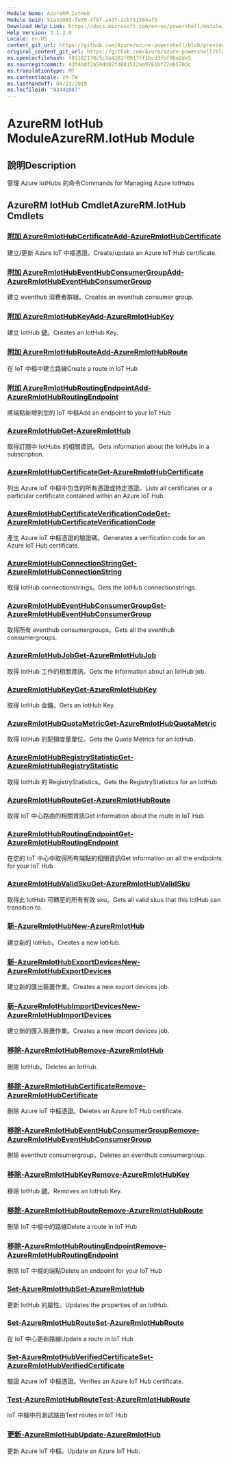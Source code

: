 ```yaml
---
Module Name: AzureRM.IotHub
Module Guid: 51a3a993-fe39-4f8f-a437-2cb751584af5
Download Help Link: https://docs.microsoft.com/en-us/powershell/module/azurerm.iothub
Help Version: 3.1.2.0
Locale: en-US
content_git_url: https://github.com/Azure/azure-powershell/blob/preview/src/ResourceManager/IotHub/Commands.IotHub/help/AzureRM.IotHub.md
original_content_git_url: https://github.com/Azure/azure-powershell/blob/preview/src/ResourceManager/IotHub/Commands.IotHub/help/AzureRM.IotHub.md
ms.openlocfilehash: f81182178c5c3a4282f0917ff1bcd3fbf90a2de5
ms.sourcegitcommit: 43f4bdf2a59dd82fd881512aa9761bf72eb5703c
ms.translationtype: MT
ms.contentlocale: zh-TW
ms.lasthandoff: 04/23/2019
ms.locfileid: "93441987"
---
```

# <span data-ttu-id="03180-101">AzureRM IotHub Module</span><span class="sxs-lookup"><span data-stu-id="03180-101">AzureRM.IotHub Module</span></span>
## <span data-ttu-id="03180-102">說明</span><span class="sxs-lookup"><span data-stu-id="03180-102">Description</span></span>
<span data-ttu-id="03180-103">管理 Azure IotHubs 的命令</span><span class="sxs-lookup"><span data-stu-id="03180-103">Commands for Managing Azure IotHubs</span></span>

## <span data-ttu-id="03180-104">AzureRM IotHub Cmdlet</span><span class="sxs-lookup"><span data-stu-id="03180-104">AzureRM.IotHub Cmdlets</span></span>
### [<span data-ttu-id="03180-105">附加 AzureRmIotHubCertificate</span><span class="sxs-lookup"><span data-stu-id="03180-105">Add-AzureRmIotHubCertificate</span></span>](Add-AzureRmIotHubCertificate.md)
<span data-ttu-id="03180-106">建立/更新 Azure IoT 中樞憑證。</span><span class="sxs-lookup"><span data-stu-id="03180-106">Create/update an Azure IoT Hub certificate.</span></span>

### [<span data-ttu-id="03180-107">附加 AzureRmIotHubEventHubConsumerGroup</span><span class="sxs-lookup"><span data-stu-id="03180-107">Add-AzureRmIotHubEventHubConsumerGroup</span></span>](Add-AzureRmIotHubEventHubConsumerGroup.md)
<span data-ttu-id="03180-108">建立 eventhub 消費者群組。</span><span class="sxs-lookup"><span data-stu-id="03180-108">Creates an eventhub consumer group.</span></span>

### [<span data-ttu-id="03180-109">附加 AzureRmIotHubKey</span><span class="sxs-lookup"><span data-stu-id="03180-109">Add-AzureRmIotHubKey</span></span>](Add-AzureRmIotHubKey.md)
<span data-ttu-id="03180-110">建立 IotHub 鍵。</span><span class="sxs-lookup"><span data-stu-id="03180-110">Creates an IotHub Key.</span></span>

### [<span data-ttu-id="03180-111">附加 AzureRmIotHubRoute</span><span class="sxs-lookup"><span data-stu-id="03180-111">Add-AzureRmIotHubRoute</span></span>](Add-AzureRmIotHubRoute.md)
<span data-ttu-id="03180-112">在 IoT 中樞中建立路線</span><span class="sxs-lookup"><span data-stu-id="03180-112">Create a route in IoT Hub</span></span>

### [<span data-ttu-id="03180-113">附加 AzureRmIotHubRoutingEndpoint</span><span class="sxs-lookup"><span data-stu-id="03180-113">Add-AzureRmIotHubRoutingEndpoint</span></span>](Add-AzureRmIotHubRoutingEndpoint.md)
<span data-ttu-id="03180-114">將端點新增到您的 IoT 中樞</span><span class="sxs-lookup"><span data-stu-id="03180-114">Add an endpoint to your IoT Hub</span></span>

### [<span data-ttu-id="03180-115">AzureRmIotHub</span><span class="sxs-lookup"><span data-stu-id="03180-115">Get-AzureRmIotHub</span></span>](Get-AzureRmIotHub.md)
<span data-ttu-id="03180-116">取得訂閱中 IotHubs 的相關資訊。</span><span class="sxs-lookup"><span data-stu-id="03180-116">Gets information about the IotHubs in a subscription.</span></span>

### [<span data-ttu-id="03180-117">AzureRmIotHubCertificate</span><span class="sxs-lookup"><span data-stu-id="03180-117">Get-AzureRmIotHubCertificate</span></span>](Get-AzureRmIotHubCertificate.md)
<span data-ttu-id="03180-118">列出 Azure IoT 中樞中包含的所有憑證或特定憑證。</span><span class="sxs-lookup"><span data-stu-id="03180-118">Lists all certificates or a particular certificate contained within an Azure IoT Hub.</span></span> 

### [<span data-ttu-id="03180-119">AzureRmIotHubCertificateVerificationCode</span><span class="sxs-lookup"><span data-stu-id="03180-119">Get-AzureRmIotHubCertificateVerificationCode</span></span>](Get-AzureRmIotHubCertificateVerificationCode.md)
<span data-ttu-id="03180-120">產生 Azure IoT 中樞憑證的驗證碼。</span><span class="sxs-lookup"><span data-stu-id="03180-120">Generates a verification code for an Azure IoT Hub certificate.</span></span> 

### [<span data-ttu-id="03180-121">AzureRmIotHubConnectionString</span><span class="sxs-lookup"><span data-stu-id="03180-121">Get-AzureRmIotHubConnectionString</span></span>](Get-AzureRmIotHubConnectionString.md)
<span data-ttu-id="03180-122">取得 IotHub connectionstrings。</span><span class="sxs-lookup"><span data-stu-id="03180-122">Gets the IotHub connectionstrings.</span></span>

### [<span data-ttu-id="03180-123">AzureRmIotHubEventHubConsumerGroup</span><span class="sxs-lookup"><span data-stu-id="03180-123">Get-AzureRmIotHubEventHubConsumerGroup</span></span>](Get-AzureRmIotHubEventHubConsumerGroup.md)
<span data-ttu-id="03180-124">取得所有 eventhub consumergroups。</span><span class="sxs-lookup"><span data-stu-id="03180-124">Gets all the eventhub consumergroups.</span></span>

### [<span data-ttu-id="03180-125">AzureRmIotHubJob</span><span class="sxs-lookup"><span data-stu-id="03180-125">Get-AzureRmIotHubJob</span></span>](Get-AzureRmIotHubJob.md)
<span data-ttu-id="03180-126">取得 IotHub 工作的相關資訊。</span><span class="sxs-lookup"><span data-stu-id="03180-126">Gets the information about an IotHub job.</span></span>

### [<span data-ttu-id="03180-127">AzureRmIotHubKey</span><span class="sxs-lookup"><span data-stu-id="03180-127">Get-AzureRmIotHubKey</span></span>](Get-AzureRmIotHubKey.md)
<span data-ttu-id="03180-128">取得 IotHub 金鑰。</span><span class="sxs-lookup"><span data-stu-id="03180-128">Gets an IotHub Key.</span></span>

### [<span data-ttu-id="03180-129">AzureRmIotHubQuotaMetric</span><span class="sxs-lookup"><span data-stu-id="03180-129">Get-AzureRmIotHubQuotaMetric</span></span>](Get-AzureRmIotHubQuotaMetric.md)
<span data-ttu-id="03180-130">取得 IotHub 的配額度量單位。</span><span class="sxs-lookup"><span data-stu-id="03180-130">Gets the Quota Metrics for an IotHub.</span></span>

### [<span data-ttu-id="03180-131">AzureRmIotHubRegistryStatistic</span><span class="sxs-lookup"><span data-stu-id="03180-131">Get-AzureRmIotHubRegistryStatistic</span></span>](Get-AzureRmIotHubRegistryStatistic.md)
<span data-ttu-id="03180-132">取得 IotHub 的 RegistryStatistics。</span><span class="sxs-lookup"><span data-stu-id="03180-132">Gets the RegistryStatistics for an IotHub.</span></span>

### [<span data-ttu-id="03180-133">AzureRmIotHubRoute</span><span class="sxs-lookup"><span data-stu-id="03180-133">Get-AzureRmIotHubRoute</span></span>](Get-AzureRmIotHubRoute.md)
<span data-ttu-id="03180-134">取得 IoT 中心路由的相關資訊</span><span class="sxs-lookup"><span data-stu-id="03180-134">Get information about the route in IoT Hub</span></span>

### [<span data-ttu-id="03180-135">AzureRmIotHubRoutingEndpoint</span><span class="sxs-lookup"><span data-stu-id="03180-135">Get-AzureRmIotHubRoutingEndpoint</span></span>](Get-AzureRmIotHubRoutingEndpoint.md)
<span data-ttu-id="03180-136">在您的 IoT 中心中取得所有端點的相關資訊</span><span class="sxs-lookup"><span data-stu-id="03180-136">Get information on all the endpoints for your IoT Hub</span></span>

### [<span data-ttu-id="03180-137">AzureRmIotHubValidSku</span><span class="sxs-lookup"><span data-stu-id="03180-137">Get-AzureRmIotHubValidSku</span></span>](Get-AzureRmIotHubValidSku.md)
<span data-ttu-id="03180-138">取得此 IotHub 可轉至的所有有效 sku。</span><span class="sxs-lookup"><span data-stu-id="03180-138">Gets all valid skus that this IotHub can transition to.</span></span>

### [<span data-ttu-id="03180-139">新-AzureRmIotHub</span><span class="sxs-lookup"><span data-stu-id="03180-139">New-AzureRmIotHub</span></span>](New-AzureRmIotHub.md)
<span data-ttu-id="03180-140">建立新的 IotHub。</span><span class="sxs-lookup"><span data-stu-id="03180-140">Creates a new IotHub.</span></span>

### [<span data-ttu-id="03180-141">新-AzureRmIotHubExportDevices</span><span class="sxs-lookup"><span data-stu-id="03180-141">New-AzureRmIotHubExportDevices</span></span>](New-AzureRmIotHubExportDevices.md)
<span data-ttu-id="03180-142">建立新的匯出裝置作業。</span><span class="sxs-lookup"><span data-stu-id="03180-142">Creates a new export devices job.</span></span>

### [<span data-ttu-id="03180-143">新-AzureRmIotHubImportDevices</span><span class="sxs-lookup"><span data-stu-id="03180-143">New-AzureRmIotHubImportDevices</span></span>](New-AzureRmIotHubImportDevices.md)
<span data-ttu-id="03180-144">建立新的匯入裝置作業。</span><span class="sxs-lookup"><span data-stu-id="03180-144">Creates a new import devices job.</span></span>

### [<span data-ttu-id="03180-145">移除-AzureRmIotHub</span><span class="sxs-lookup"><span data-stu-id="03180-145">Remove-AzureRmIotHub</span></span>](Remove-AzureRmIotHub.md)
<span data-ttu-id="03180-146">刪除 IotHub。</span><span class="sxs-lookup"><span data-stu-id="03180-146">Deletes an IotHub.</span></span>

### [<span data-ttu-id="03180-147">移除-AzureRmIotHubCertificate</span><span class="sxs-lookup"><span data-stu-id="03180-147">Remove-AzureRmIotHubCertificate</span></span>](Remove-AzureRmIotHubCertificate.md)
<span data-ttu-id="03180-148">刪除 Azure IoT 中樞憑證。</span><span class="sxs-lookup"><span data-stu-id="03180-148">Deletes an Azure IoT Hub certificate.</span></span>

### [<span data-ttu-id="03180-149">移除-AzureRmIotHubEventHubConsumerGroup</span><span class="sxs-lookup"><span data-stu-id="03180-149">Remove-AzureRmIotHubEventHubConsumerGroup</span></span>](Remove-AzureRmIotHubEventHubConsumerGroup.md)
<span data-ttu-id="03180-150">刪除 eventhub consumergroup。</span><span class="sxs-lookup"><span data-stu-id="03180-150">Deletes an eventhub consumergroup.</span></span>

### [<span data-ttu-id="03180-151">移除-AzureRmIotHubKey</span><span class="sxs-lookup"><span data-stu-id="03180-151">Remove-AzureRmIotHubKey</span></span>](Remove-AzureRmIotHubKey.md)
<span data-ttu-id="03180-152">移除 IotHub 鍵。</span><span class="sxs-lookup"><span data-stu-id="03180-152">Removes an IotHub Key.</span></span>

### [<span data-ttu-id="03180-153">移除-AzureRmIotHubRoute</span><span class="sxs-lookup"><span data-stu-id="03180-153">Remove-AzureRmIotHubRoute</span></span>](Remove-AzureRmIotHubRoute.md)
<span data-ttu-id="03180-154">刪除 IoT 中樞中的路線</span><span class="sxs-lookup"><span data-stu-id="03180-154">Delete a route in IoT Hub</span></span>

### [<span data-ttu-id="03180-155">移除-AzureRmIotHubRoutingEndpoint</span><span class="sxs-lookup"><span data-stu-id="03180-155">Remove-AzureRmIotHubRoutingEndpoint</span></span>](Remove-AzureRmIotHubRoutingEndpoint.md)
<span data-ttu-id="03180-156">刪除 IoT 中樞的端點</span><span class="sxs-lookup"><span data-stu-id="03180-156">Delete an endpoint for your IoT Hub</span></span>

### [<span data-ttu-id="03180-157">Set-AzureRmIotHub</span><span class="sxs-lookup"><span data-stu-id="03180-157">Set-AzureRmIotHub</span></span>](Set-AzureRmIotHub.md)
<span data-ttu-id="03180-158">更新 IotHub 的屬性。</span><span class="sxs-lookup"><span data-stu-id="03180-158">Updates the properties of an IotHub.</span></span>

### [<span data-ttu-id="03180-159">Set-AzureRmIotHubRoute</span><span class="sxs-lookup"><span data-stu-id="03180-159">Set-AzureRmIotHubRoute</span></span>](Set-AzureRmIotHubRoute.md)
<span data-ttu-id="03180-160">在 IoT 中心更新路線</span><span class="sxs-lookup"><span data-stu-id="03180-160">Update a route in IoT Hub</span></span>

### [<span data-ttu-id="03180-161">Set-AzureRmIotHubVerifiedCertificate</span><span class="sxs-lookup"><span data-stu-id="03180-161">Set-AzureRmIotHubVerifiedCertificate</span></span>](Set-AzureRmIotHubVerifiedCertificate.md)
<span data-ttu-id="03180-162">驗證 Azure IoT 中樞憑證。</span><span class="sxs-lookup"><span data-stu-id="03180-162">Verifies an Azure IoT Hub certificate.</span></span> 

### [<span data-ttu-id="03180-163">Test-AzureRmIotHubRoute</span><span class="sxs-lookup"><span data-stu-id="03180-163">Test-AzureRmIotHubRoute</span></span>](Test-AzureRmIotHubRoute.md)
<span data-ttu-id="03180-164">IoT 中樞中的測試路由</span><span class="sxs-lookup"><span data-stu-id="03180-164">Test routes in IoT Hub</span></span>

### [<span data-ttu-id="03180-165">更新-AzureRmIotHub</span><span class="sxs-lookup"><span data-stu-id="03180-165">Update-AzureRmIotHub</span></span>](Update-AzureRmIotHub.md)
<span data-ttu-id="03180-166">更新 Azure IoT 中樞。</span><span class="sxs-lookup"><span data-stu-id="03180-166">Update an Azure IoT Hub.</span></span>

